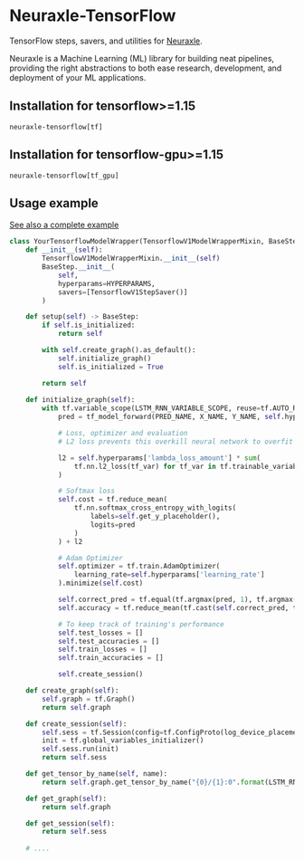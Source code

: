 # Neuraxle-TensorFlow

TensorFlow steps, savers, and utilities for [Neuraxle](https://github.com/Neuraxio/Neuraxle).

Neuraxle is a Machine Learning (ML) library for building neat pipelines, providing the right abstractions to both ease research, development, and deployment of your ML applications.

## Installation for tensorflow>=1.15

```
neuraxle-tensorflow[tf]
```

## Installation for tensorflow-gpu>=1.15

```
neuraxle-tensorflow[tf_gpu]
```

## Usage example

[See also a complete example](https://github.com/Neuraxio/LSTM-Human-Activity-Recognition/blob/neuraxle-refactor/steps/lstm_rnn_tensorflow_model_wrapper.py)

```python
class YourTensorflowModelWrapper(TensorflowV1ModelWrapperMixin, BaseStep):
    def __init__(self):
        TensorflowV1ModelWrapperMixin.__init__(self)
        BaseStep.__init__(
            self, 
            hyperparams=HYPERPARAMS,
            savers=[TensorflowV1StepSaver()]
        )

    def setup(self) -> BaseStep:
        if self.is_initialized:
            return self

        with self.create_graph().as_default():
            self.initialize_graph()
            self.is_initialized = True

        return self
    
    def initialize_graph(self):
        with tf.variable_scope(LSTM_RNN_VARIABLE_SCOPE, reuse=tf.AUTO_REUSE):
            pred = tf_model_forward(PRED_NAME, X_NAME, Y_NAME, self.hyperparams)

            # Loss, optimizer and evaluation
            # L2 loss prevents this overkill neural network to overfit the data

            l2 = self.hyperparams['lambda_loss_amount'] * sum(
                tf.nn.l2_loss(tf_var) for tf_var in tf.trainable_variables()
            )

            # Softmax loss
            self.cost = tf.reduce_mean(
                tf.nn.softmax_cross_entropy_with_logits(
                    labels=self.get_y_placeholder(),
                    logits=pred
                )
            ) + l2

            # Adam Optimizer
            self.optimizer = tf.train.AdamOptimizer(
                learning_rate=self.hyperparams['learning_rate']
            ).minimize(self.cost)

            self.correct_pred = tf.equal(tf.argmax(pred, 1), tf.argmax(self.get_tensor_by_name(Y_NAME), 1))
            self.accuracy = tf.reduce_mean(tf.cast(self.correct_pred, tf.float32))

            # To keep track of training's performance
            self.test_losses = []
            self.test_accuracies = []
            self.train_losses = []
            self.train_accuracies = []

            self.create_session()

    def create_graph(self):
        self.graph = tf.Graph()
        return self.graph

    def create_session(self):
        self.sess = tf.Session(config=tf.ConfigProto(log_device_placement=True), graph=self.graph)
        init = tf.global_variables_initializer()
        self.sess.run(init)
        return self.sess

    def get_tensor_by_name(self, name):
        return self.graph.get_tensor_by_name("{0}/{1}:0".format(LSTM_RNN_VARIABLE_SCOPE, name))

    def get_graph(self):
        return self.graph

    def get_session(self):
        return self.sess
    
    # ....
    
```

